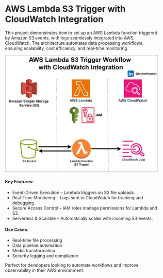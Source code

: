 # AWS Lambda S3 Trigger with CloudWatch Integration

This project demonstrates how to set up an AWS Lambda function triggered by Amazon S3 events, with logs seamlessly integrated into AWS CloudWatch. The architecture automates data processing workflows, ensuring scalability, cost efficiency, and real-time monitoring.

![aws-lambda-s3-trigger-workflow](./images/aws-lambda-s3-trigger-workflow.png)

#### **Key Features:**
- Event-Driven Execution – Lambda triggers on S3 file uploads.
- Real-Time Monitoring – Logs sent to CloudWatch for tracking and debugging.
- Secure Access Control – IAM roles manage permissions for Lambda and S3.
- Serverless & Scalable – Automatically scales with incoming S3 events.

#### **Use Cases:**
- Real-time file processing
- Data pipeline automation
- Media transformation
- Security logging and compliance

Perfect for developers looking to automate workflows and improve observability in their AWS environment.